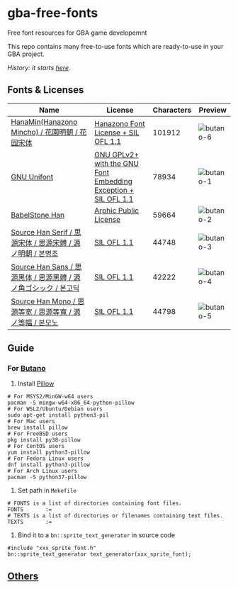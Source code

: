 # gba-free-fonts
Free font resources for GBA game developemnt

This repo contains many free-to-use fonts which are ready-to-use in your GBA project.

*History: it starts [here](https://github.com/GValiente/butano/pull/18).*

## Fonts & Licenses

|Name|License|Characters|Preview|
|---|---|---|---|
|[HanaMin(Hanazono Mincho) / 花園明朝 / 花园宋体](http://fonts.jp/hanazono/)|[Hanazono Font License + SIL OFL 1.1](https://github.com/laqieer/gba-free-fonts/blob/main/licenses/HanaMin.txt)|101912|![butano-6](https://user-images.githubusercontent.com/8841957/153766387-8777579a-e9fa-43b1-bf28-30134a80b758.png)|
|[GNU Unifont](http://unifoundry.com/unifont/index.html)|[GNU GPLv2+ with the GNU Font Embedding Exception + SIL OFL 1.1](https://github.com/laqieer/gba-free-fonts/blob/main/licenses/Unifont.txt)|78934|![butano-1](https://user-images.githubusercontent.com/8841957/153765067-a994484b-317a-4965-877f-e964300d6f64.png)|
|[BabelStone Han](https://www.babelstone.co.uk/Fonts/Han.html)|[Arphic Public License](https://github.com/laqieer/gba-free-fonts/blob/main/licenses/BabelStoneHan.txt)|59664|![butano-2](https://user-images.githubusercontent.com/8841957/153765075-3ea383e3-2e30-4fa8-964b-b68d792b186c.png)|
|[Source Han Serif / 思源宋体 / 思源宋體 / 源ノ明朝 / 본명조](https://source.typekit.com/source-han-serif/)|[SIL OFL 1.1](https://github.com/laqieer/gba-free-fonts/blob/main/licenses/SourceHanSerif.txt)|44748|![butano-3](https://user-images.githubusercontent.com/8841957/153765082-a43b5ed0-0ffa-45e2-9020-393b2e20b040.png)|
|[Source Han Sans / 思源黑体 / 思源黑體 / 源ノ角ゴシック / 본고딕](https://github.com/adobe-fonts/source-han-sans)|[SIL OFL 1.1](https://github.com/laqieer/gba-free-fonts/blob/main/licenses/SourceHanSans.txt)|42222|![butano-4](https://user-images.githubusercontent.com/8841957/153765091-42e9c55f-f4fa-449d-a4c8-7e0225de5a97.png)|
|[Source Han Mono / 思源等宽 / 思源等寬 / 源ノ等幅 / 본모노](https://github.com/adobe-fonts/source-han-mono)|[SIL OFL 1.1](https://github.com/laqieer/gba-free-fonts/blob/main/licenses/SourceHanMono.txt)|44798|![butano-5](https://user-images.githubusercontent.com/8841957/153765098-8fef30d5-769a-4cc2-83ad-1b6cee7f296e.png)|

## Guide

### For [Butano](https://github.com/GValiente/butano)

1. Install [Pillow](https://pillow.readthedocs.io/en/stable/installation.html)
```
# For MSYS2/MinGW-w64 users
pacman -S mingw-w64-x86_64-python-pillow
# For WSL2/Ubuntu/Debian users
sudo apt-get install python3-pil
# For Mac users
brew install pillow
# For FreeBSD users
pkg install py38-pillow
# For CentOS users
yum install python3-pillow
# For Fedora Linux users
dnf install python3-pillow
# For Arch Linux users
pacman -S python37-pillow
```
1. Set path in `Mekefile`
```
# FONTS is a list of directories containing font files.
FONTS       :=  
# TEXTS is a list of directories or filenames containing text files.
TEXTS       :=  
```
1. Bind it to a `bn::sprite_text_generator` in source code
```
#include "xxx_sprite_font.h"
bn::sprite_text_generator text_generator(xxx_sprite_font);
```

## [Others](https://github.com/laqieer/gba-free-fonts/blob/main/others.md)
